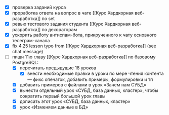 - [x] проверка заданий курса
- [x] проработка ответа на вопрос в чате [[Курс Хардкорная веб-разработка]] по set
- [x] ревью тестового задания студента [[Курс Хардкорная веб-разработка]] по декораторам
- [x] ускорить работу антиспам-бота, прикрученного к чату основного телеграм-канала
- [x] fix 4.25 lesson typo from [[Курс Хардкорная веб-разработка]] (see chat message)
- [ ] пиши 11ю главу [[Курс Хардкорная веб-разработка]] по базовому PostgreSQL:
	- [x] перечитать предыдущие 18 уроков
		- [x] внести необходимые правки в уроки по мере чтения контента — фикс опечаток, добавить примеры, формулировки и тп
	- [x] добавить примеров с файлами в урок «Зачем нам СУБД»
	- [x] вынести отдельный урок «СУБД, база данных, кластер», чтобы сократить первый большой урок главы
	- [x] дописать этот урок «СУБД, база данных, кластер»
	- [x] урок «Изменяем данные в БД»
